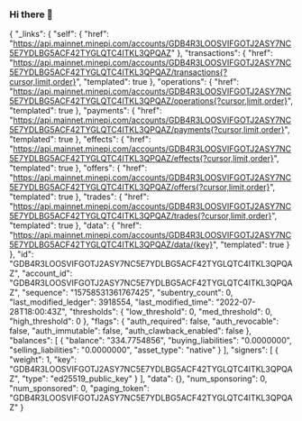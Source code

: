 ### Hi there 👋

<!--
**GandhiFenil/GandhiFenil** is a ✨ _special_ ✨ repository because its `README.md` (this file) appears on your GitHub profile.

Here are some ideas to get you started:

- 🔭 I’m currently working on ...
- 🌱 I’m currently learning ...
- 👯 I’m looking to collaborate on ...
- 🤔 I’m looking for help with ...
- 💬 Ask me about ...
- 📫 How to reach me: ...
- 😄 Pronouns: ...
- ⚡ Fun fact: ...
-->
{
  "_links": {
    "self": {
      "href": "https://api.mainnet.minepi.com/accounts/GDB4R3LOOSVIFGOTJ2ASY7NC5E7YDLBG5ACF42TYGLQTC4ITKL3QPQAZ"
    },
    "transactions": {
      "href": "https://api.mainnet.minepi.com/accounts/GDB4R3LOOSVIFGOTJ2ASY7NC5E7YDLBG5ACF42TYGLQTC4ITKL3QPQAZ/transactions{?cursor,limit,order}",
      "templated": true
    },
    "operations": {
      "href": "https://api.mainnet.minepi.com/accounts/GDB4R3LOOSVIFGOTJ2ASY7NC5E7YDLBG5ACF42TYGLQTC4ITKL3QPQAZ/operations{?cursor,limit,order}",
      "templated": true
    },
    "payments": {
      "href": "https://api.mainnet.minepi.com/accounts/GDB4R3LOOSVIFGOTJ2ASY7NC5E7YDLBG5ACF42TYGLQTC4ITKL3QPQAZ/payments{?cursor,limit,order}",
      "templated": true
    },
    "effects": {
      "href": "https://api.mainnet.minepi.com/accounts/GDB4R3LOOSVIFGOTJ2ASY7NC5E7YDLBG5ACF42TYGLQTC4ITKL3QPQAZ/effects{?cursor,limit,order}",
      "templated": true
    },
    "offers": {
      "href": "https://api.mainnet.minepi.com/accounts/GDB4R3LOOSVIFGOTJ2ASY7NC5E7YDLBG5ACF42TYGLQTC4ITKL3QPQAZ/offers{?cursor,limit,order}",
      "templated": true
    },
    "trades": {
      "href": "https://api.mainnet.minepi.com/accounts/GDB4R3LOOSVIFGOTJ2ASY7NC5E7YDLBG5ACF42TYGLQTC4ITKL3QPQAZ/trades{?cursor,limit,order}",
      "templated": true
    },
    "data": {
      "href": "https://api.mainnet.minepi.com/accounts/GDB4R3LOOSVIFGOTJ2ASY7NC5E7YDLBG5ACF42TYGLQTC4ITKL3QPQAZ/data/{key}",
      "templated": true
    }
  },
  "id": "GDB4R3LOOSVIFGOTJ2ASY7NC5E7YDLBG5ACF42TYGLQTC4ITKL3QPQAZ",
  "account_id": "GDB4R3LOOSVIFGOTJ2ASY7NC5E7YDLBG5ACF42TYGLQTC4ITKL3QPQAZ",
  "sequence": "15758531361767425",
  "subentry_count": 0,
  "last_modified_ledger": 3918554,
  "last_modified_time": "2022-07-28T18:00:43Z",
  "thresholds": {
    "low_threshold": 0,
    "med_threshold": 0,
    "high_threshold": 0
  },
  "flags": {
    "auth_required": false,
    "auth_revocable": false,
    "auth_immutable": false,
    "auth_clawback_enabled": false
  },
  "balances": [
    {
      "balance": "334.7754856",
      "buying_liabilities": "0.0000000",
      "selling_liabilities": "0.0000000",
      "asset_type": "native"
    }
  ],
  "signers": [
    {
      "weight": 1,
      "key": "GDB4R3LOOSVIFGOTJ2ASY7NC5E7YDLBG5ACF42TYGLQTC4ITKL3QPQAZ",
      "type": "ed25519_public_key"
    }
  ],
  "data": {},
  "num_sponsoring": 0,
  "num_sponsored": 0,
  "paging_token": "GDB4R3LOOSVIFGOTJ2ASY7NC5E7YDLBG5ACF42TYGLQTC4ITKL3QPQAZ"
}
